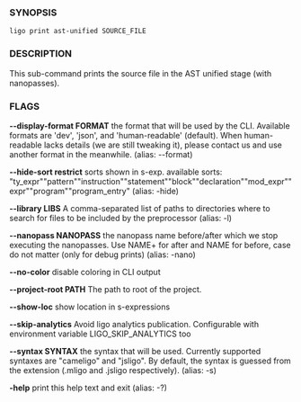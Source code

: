 
### SYNOPSIS
```
ligo print ast-unified SOURCE_FILE
```

### DESCRIPTION
This sub-command prints the source file in the AST unified stage (with nanopasses).

### FLAGS
**--display-format FORMAT**
the format that will be used by the CLI. Available formats are 'dev', 'json', and 'human-readable' (default). When human-readable lacks details (we are still tweaking it), please contact us and use another format in the meanwhile. (alias: --format)

**--hide-sort restrict**
sorts shown in s-exp. available sorts: "ty_expr""pattern""instruction""statement""block""declaration""mod_expr""expr""program""program_entry" (alias: -hide)

**--library LIBS**
A comma-separated list of paths to directories where to search for files to be included by the preprocessor (alias: -l)

**--nanopass NANOPASS**
the nanopass name before/after which we stop executing the nanopasses. Use NAME+ for after and NAME for before, case do not matter (only for debug prints) (alias: -nano)

**--no-color**
disable coloring in CLI output

**--project-root PATH**
The path to root of the project.

**--show-loc**
show location in s-expressions

**--skip-analytics**
Avoid ligo analytics publication. Configurable with environment variable LIGO_SKIP_ANALYTICS too

**--syntax SYNTAX**
the syntax that will be used. Currently supported syntaxes are "cameligo" and "jsligo". By default, the syntax is guessed from the extension (.mligo and .jsligo respectively). (alias: -s)

**-help**
print this help text and exit (alias: -?)


